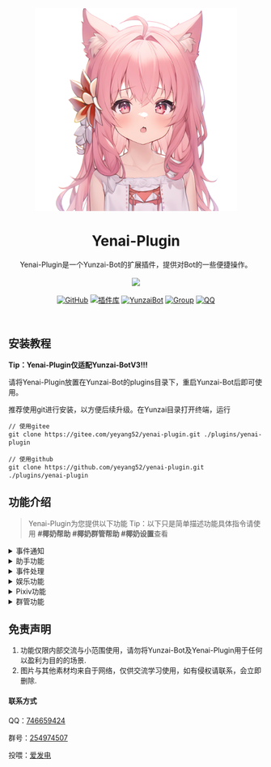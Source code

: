 

<div align="center">
  <img src="resources/img/tb.png" alt="看板娘" width = "400">
  </a><br>



<h1>Yenai-Plugin</h1>

Yenai-Plugin是一个Yunzai-Bot的扩展插件，提供对Bot的一些便捷操作。<br><br><img src="https://count.getloli.com/get/@:yenai-plugin?theme=rule34" /> <br>

[![GitHub](https://img.shields.io/badge/GitHub-Yenai-black?style=flat-square&logo=github)](https://github.com/yeyang52/yenai-plugin) [![插件库](https://img.shields.io/badge/Gitee-插件库-black?style=flat-square&logo=gitee)](https://gitee.com/yhArcadia/Yunzai-Bot-plugins-index) [![YunzaiBot](https://img.shields.io/badge/Yunzai-v3.0.0-black?style=flat-square&logo=dependabot)](https://gitee.com/Le-niao/Yunzai-Bot) [![Group](https://img.shields.io/badge/群号-254974507-red?style=flat-square&logo=GroupMe&logoColor=white)](https://jq.qq.com/?_wv=1027&k=o8FTig5Z) [![QQ](https://img.shields.io/badge/QQ-746659424-success?style=flat-square&logo=tencent-qq)](https://qm.qq.com/cgi-bin/qm/qr?k=m6tyVb1v5y7a5_YK8CU7AoKyuR51aEaI&noverify=0&personal_qrcode_source=4)

<br>

</div>


## 安装教程
**Tip：Yenai-Plugin仅适配Yunzai-BotV3!!!**

请将Yenai-Plugin放置在Yunzai-Bot的plugins目录下，重启Yunzai-Bot后即可使用。

推荐使用git进行安装，以方便后续升级。在Yunzai目录打开终端，运行

```
// 使用gitee
git clone https://gitee.com/yeyang52/yenai-plugin.git ./plugins/yenai-plugin

// 使用github
git clone https://github.com/yeyang52/yenai-plugin.git ./plugins/yenai-plugin
```

## 功能介绍

> Yenai-Plugin为您提供以下功能
> Tip：以下只是简单描述功能具体指令请使用 **#椰奶帮助 #椰奶群管帮助 #椰奶设置**查看

<details>
  <summary>事件通知</summary>

- 闪照监听

- 撤回监听

- 好友申请

- 群邀请

- 好友|群 列表变动

- 好友|群 消息

- Bot被禁言

  Tip：具体可使用 **#椰奶设置** 查看
</details>
<details>
  <summary>助手功能</summary>

- 发送 群聊|好友 消息
  
- 改头像 | 改昵称 | 改状态 | 改昵称 | 改签名 | 改性别
  
- 删好友 | 退群
  
- 获取 好友|群 列表
  
- 增 删 查 说说
  
- 开启/关闭戳一戳
  
- 状态
  

</details>
<details>
  <summary>事件处理</summary>

- 同意|拒绝 好友申请
- 同意|拒绝 群邀请
- 回复好友消息
- 查看现有好友申请/群邀请
- 同意/拒绝全部好友申请/群邀请
- 查看全部请求

</details>
<details>
  <summary>娱乐功能</summary>

- 随机唱鸭
  
- 角色收益曲线
  
- 赞我（支持陌生人点赞）
  
- coser

- 铃声搜索

- 支付宝到账语音

- 半次元话题

- 哪个叼毛是龙王

</details>
<details>
  <summary>Pixiv功能</summary>

- Pixiv排行榜
  
  - 看看(日|周|月)榜
  
  - 看看漫画(日|周|月|新秀周)榜 
  
  - 看看(男|女)性向榜
  
- Tag搜图
  
- Pid搜图

- Uid搜图
  
- 查看热门Tag

- 相关作品

  Tip：如您不会使用此功能请加入交流群询问

</details>
<details>
  <summary>群管功能</summary>

- (全体)?禁言|解禁

- 允许|禁止 匿名

- 踢群员

- 设置|取消 管理

- 增 删 查 公告

- 我要自闭

- 申请头衔

- 修改头衔

- 头衔屏蔽词

- 查看/清理多久没发言的人

- 查看/清理从未发言的人

- 查看最近入群情况

- 获取禁言列表

- 解除全部禁言

- 加群申请处理

  注：具体可使用 **#椰奶群管帮助** 查看
</details>

## 免责声明

1. 功能仅限内部交流与小范围使用，请勿将Yunzai-Bot及Yenai-Plugin用于任何以盈利为目的的场景.
2. 图片与其他素材均来自于网络，仅供交流学习使用，如有侵权请联系，会立即删除.

#### 联系方式

QQ：[746659424](https://qm.qq.com/cgi-bin/qm/qr?k=m6tyVb1v5y7a5_YK8CU7AoKyuR51aEaI&noverify=0&personal_qrcode_source=4)

群号：[254974507](https://jq.qq.com/?_wv=1027&k=o8FTig5Z)

投喂：[爱发电](https://afdian.net/a/yeyang52)
